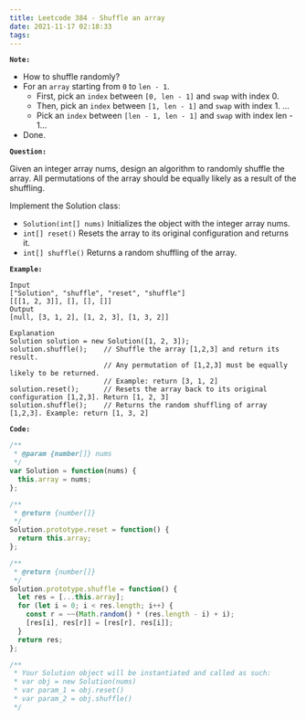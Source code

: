 ```yaml
---
title: Leetcode 384 - Shuffle an array
date: 2021-11-17 02:18:33
tags:
---
```

**`Note:`**
- How to shuffle randomly?
- For an `array` starting from `0` to `len - 1`.
  - First, pick an `index` between `[0, len - 1]` and `swap` with index 0.
  - Then, pick an `index` between `[1, len - 1]` and `swap` with index 1.
  ...
  - Pick an `index` between `[len - 1, len - 1]` and `swap` with index len - 1...
- Done.

**`Question:`**

Given an integer array nums, design an algorithm to randomly shuffle the array. All permutations of the array should be equally likely as a result of the shuffling.

Implement the Solution class:

- `Solution(int[] nums)` Initializes the object with the integer array nums.
- `int[] reset()` Resets the array to its original configuration and returns it.
- `int[] shuffle()` Returns a random shuffling of the array.

**`Example:`**
```
Input
["Solution", "shuffle", "reset", "shuffle"]
[[[1, 2, 3]], [], [], []]
Output
[null, [3, 1, 2], [1, 2, 3], [1, 3, 2]]

Explanation
Solution solution = new Solution([1, 2, 3]);
solution.shuffle();    // Shuffle the array [1,2,3] and return its result.
                       // Any permutation of [1,2,3] must be equally likely to be returned.
                       // Example: return [3, 1, 2]
solution.reset();      // Resets the array back to its original configuration [1,2,3]. Return [1, 2, 3]
solution.shuffle();    // Returns the random shuffling of array [1,2,3]. Example: return [1, 3, 2]
```

**`Code:`**
```javascript
/**
 * @param {number[]} nums
 */
var Solution = function(nums) {
  this.array = nums;
};

/**
 * @return {number[]}
 */
Solution.prototype.reset = function() {
  return this.array;
};

/**
 * @return {number[]}
 */
Solution.prototype.shuffle = function() {
  let res = [...this.array];
  for (let i = 0; i < res.length; i++) {
    const r = ~~(Math.random() * (res.length - i) + i);
    [res[i], res[r]] = [res[r], res[i]];
  }
  return res;
};

/**
 * Your Solution object will be instantiated and called as such:
 * var obj = new Solution(nums)
 * var param_1 = obj.reset()
 * var param_2 = obj.shuffle()
 */
```